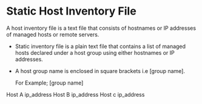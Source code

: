 # Static Host Inventory File

A host inventory file is a text file that consists of hostnames or IP addresses of managed hosts or remote servers.


* Static inventory file is a plain text file that contains a list of managed hosts declared under a host group using either hostnames or IP addresses. 

* A host group name is enclosed in square brackets i.e [group name]. 
  
  For Example;
  [group name]

Host A ip_address 
Host B ip_address
Host c ip_address